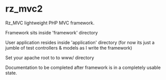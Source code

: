 rz_mvc2
======

Rz_MVC lightweight PHP MVC framework.  

Framework sits inside 'framework' directory

User application resides inside 'application' directory (for now its just a jumble of test controllers & models as I write the framework)

Set your apache root to to www/ directory



Documentation to be completed after framework is in a completely usable state.

